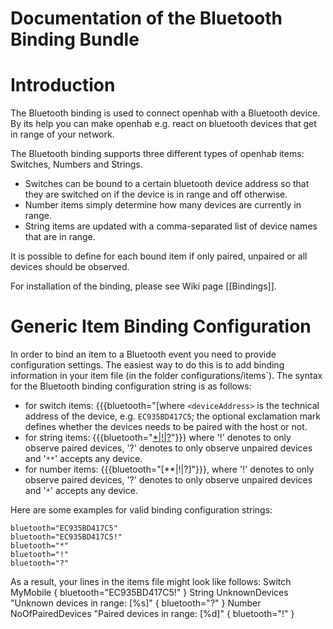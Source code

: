 # Documentation of the Bluetooth Binding Bundle

# Introduction

The Bluetooth binding is used to connect openhab with a Bluetooth device. By its help you can make openhab e.g. react on bluetooth devices that get in range of your network.

The Bluetooth binding supports three different types of openhab items: Switches, Numbers and Strings.

- Switches can be bound to a certain bluetooth device address so that they are switched on if the device is in range and off otherwise.
- Number items simply determine how many devices are currently in range.
- String items are updated with a comma-separated list of device names that are in range.

It is possible to define for each bound item if only paired, unpaired or all devices should be observed.

For installation of the binding, please see Wiki page [[Bindings]].

# Generic Item Binding Configuration

In order to bind an item to a Bluetooth event you need to provide configuration settings. The easiest way to do this is to add binding information in your item file (in the folder configurations/items`). The syntax for the Bluetooth binding configuration string is as follows:


- for switch items: {{{bluetooth="<deviceAddress>[where `<deviceAddress>` is the technical address of the device, e.g. `EC935BD417C5`; the optional exclamation mark defines whether the devices needs to be paired with the host or not.
- for string items: {{{bluetooth="[*|!|?](!]"}}})"}}} where '!' denotes to only observe paired devices, '?' denotes to only observe unpaired devices and '`**`' accepts any device.
- for number items: {{{bluetooth="[**|!|?]"}}}, where '!' denotes to only observe paired devices, '?' denotes to only observe unpaired devices and '`*`' accepts any device.

Here are some examples for valid binding configuration strings:

    bluetooth="EC935BD417C5"
    bluetooth="EC935BD417C5!"
    bluetooth="*"
    bluetooth="!"
    bluetooth="?"


As a result, your lines in the items file might look like follows:
    Switch MyMobile     	                                  { bluetooth="EC935BD417C5!" }
    String UnknownDevices    "Unknown devices in range: [%s]" { bluetooth="?" }
    Number NoOfPairedDevices "Paired devices in range: [%d]"  { bluetooth="!" }